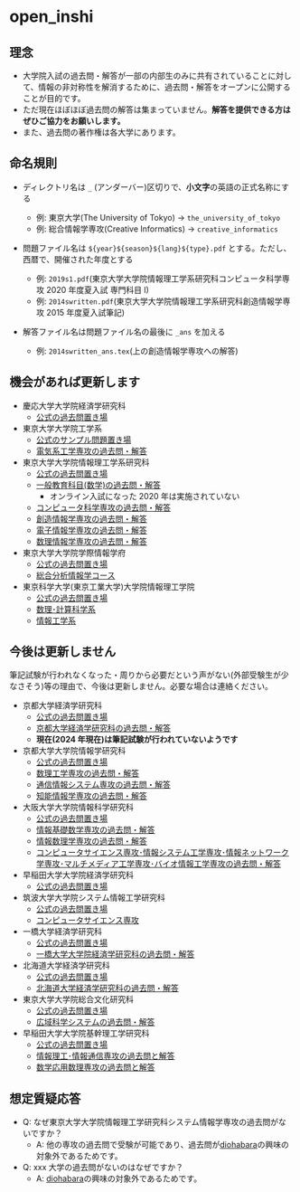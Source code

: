 # open_inshi

## 理念

- 大学院入試の過去問・解答が一部の内部生のみに共有されていることに対して、情報の非対称性を解消するために、過去問・解答をオープンに公開することが目的です。
- ただ現在ほぼほぼ過去問の解答は集まっていません。**解答を提供できる方はぜひご協力をお願いします。**
- また、過去問の著作権は各大学にあります。

## 命名規則

- ディレクトリ名は `_` (アンダーバー)区切りで、**小文字**の英語の正式名称にする

  - 例: 東京大学(The University of Tokyo) → `the_university_of_tokyo`
  - 例: 総合情報学専攻(Creative Informatics) → `creative_informatics`

- 問題ファイル名は `${year}${season}${lang}${type}.pdf` とする。ただし、西暦で、開催された年度とする

  - 例: `2019s1.pdf`(東京大学大学院情報理工学系研究科コンピュータ科学専攻 2020 年度夏入試 専門科目 I)
  - 例: `2014swritten.pdf`(東京大学大学院情報理工学系研究科創造情報学専攻 2015 年度夏入試筆記)

- 解答ファイル名は問題ファイル名の最後に `_ans` を加える
  - 例: `2014swritten_ans.tex`(上の創造情報学専攻への解答)

## 機会があれば更新します

- 慶応大学大学院経済学研究科
  - [公式の過去問置き場](https://www.keio.ac.jp/ja/grad-admissions/masters/past-exams/)
- 東京大学大学院工学系
  - [公式のサンプル問題置き場](https://www.eeis.t.u-tokyo.ac.jp/education/subject.html)
  - [電気系工学専攻の過去問・解答](./the_university_of_tokyo/graduate_school_of_engineering/eeis)
- 東京大学大学院情報理工学系研究科
  - [公式の過去問置き場](https://www.i.u-tokyo.ac.jp/edu/entra/examarchive.shtml)
  - [一般教育科目(数学)の過去問・解答](./the_university_of_tokyo/graduate_school_of_information_science_and_technology/math)
    - オンライン入試になった 2020 年は実施されていない
  - [コンピュータ科学専攻の過去問・解答](./the_university_of_tokyo/graduate_school_of_information_science_and_technology/computer_science)
  - [創造情報学専攻の過去問・解答](./the_university_of_tokyo/graduate_school_of_information_science_and_technology/creative_informatics)
  - [電子情報学専攻の過去問・解答](./the_university_of_tokyo/graduate_school_of_information_science_and_technology/information_and_communication_engineering)
  - [数理情報学専攻の過去問・解答](./the_university_of_tokyo/graduate_school_of_information_science_and_technology/mathematical_informatics)
- 東京大学大学院学際情報学府
  - [公式の過去問置き場](http://www.iii.u-tokyo.ac.jp/admissions/master-pastexams)
  - [総合分析情報学コース](./the_university_of_tokyo/graduate_school_of_interdisciplinary_information_studies/applied_computer_science_course)
- 東京科学大学(東京工業大学)大学院情報理工学院
  - [公式の過去問置き場](https://www.titech.ac.jp/graduate_school/admissions/past_exam_papers.html)
  - [数理･計算科学系](./tokyo_institute_of_technology/graduate_school_of_information_science_and_engineering/department_of_mathematical_and_computing_science)
  - [情報工学系](./tokyo_institute_of_technology/graduate_school_of_information_science_and_engineering/department_of_computer_science)

## 今後は更新しません

筆記試験が行われなくなった・周りから必要だという声がない(外部受験生が少なさそう)等の理由で、今後は更新しません。必要な場合は連絡ください。

- 京都大学経済学研究科
  - [公式の過去問置き場](https://www.econ.kyoto-u.ac.jp/top/in-kakomon/)
  - [京都大学経済学研究科の過去問・解答](./kyoto_university/graduate_school_of_economics)
  - **現在(2024 年現在)は筆記試験が行われていないようです**
- 京都大学大学院情報学研究科
  - [公式の過去問置き場](https://www.i.kyoto-u.ac.jp/admission/guide.html)
  - [数理工学専攻の過去問・解答](./kyoto_university/graduate_school_of_informatics/department_of_applied_mathematics_and_physics)
  - [通信情報システム専攻の過去問・解答](./kyoto_university/graduate_school_of_informatics/department_of_communications_and_information_engineering)
  - [知能情報学専攻の過去問・解答](./kyoto_university/graduate_school_of_informatics/department_of_intelligence_science_and_technology)
- 大阪大学大学院情報科学研究科
  - [公式の過去問置き場](https://www.ist.osaka-u.ac.jp/japanese/admission/past-exam.html)
  - [情報基礎数学専攻の過去問・解答](./osaka_university/graduate_school_of_information_science_and_technology/department_of_information_and_physical_sciences)
  - [情報数理学専攻の過去問・解答](./osaka_university/graduate_school_of_information_science_and_technology/department_of_pure_and_applied_mathematics)
  - [コンピュータサイエンス専攻･情報システム工学専攻･情報ネットワーク学専攻･マルチメディア工学専攻･バイオ情報工学専攻の過去問・解答](./osaka_university/graduate_school_of_information_science_and_technology/others)
- 早稲田大学大学院経済学研究科
  - [公式の過去問置き場](https://www.waseda.jp/inst/admission/graduate/past_test/)
- 筑波大学大学院システム情報工学研究科
  - [公式の過去問置き場](https://www.cs.tsukuba.ac.jp/admission/past-exam.html)
  - [コンピュータサイエンス専攻](./university_of_tsukuba/graduate_school_of_science_and_technology/department_of_computer_science)
- 一橋大学経済学研究科
  - [公式の過去問置き場](https://www.econ.hit-u.ac.jp/jpn/page/examinee/graduate_admissions/past_exam.html)
  - [一橋大学大学院経済学研究科の過去問・解答](./hitotsubashi_university/graduate_school_of_economics)
- 北海道大学経済学研究科
  - [公式の過去問置き場](https://www.econ.hokudai.ac.jp/e_exam/daigakuin/pqc/)
  - [北海道大学経済学研究科の過去問・解答](./hokkaido_university/graduate_school_of_economics_and_business)
- 東京大学大学院総合文化研究科
  - [公式の過去問置き場](https://system.c.u-tokyo.ac.jp/p-graduate/guide.html)
  - [広域科学システムの過去問・解答](./the_university_of_tokyo/graduate_school_of_arts_and_sciences/department_of_general_systems_studies)
- 早稲田大学大学院基幹理工学研究科
  - [公式の過去問置き場](https://www.waseda.jp/inst/admission/graduate/past_test/)
  - [情報理工･情報通信専攻の過去問と解答](./waseda_university/graduate_school_of_fundamental_science_and_engineering/department_of_communications_and_computer_engineering)
  - [数学応用数理専攻の過去問と解答](./waseda_university/graduate_school_of_fundamental_science_and_engineering/department_of_pure_and_applied_mathematics)

## 想定質疑応答

- Q: なぜ東京大学大学院情報理工学研究科システム情報学専攻の過去問がないですか？
  - A: 他の専攻の過去問で受験が可能であり、過去問が[diohabara](https://github.com/diohabara)の興味の対象外であるためです。
- Q: xxx 大学の過去問がないのはなぜですか？
  - A: [diohabara](https://github.com/diohara)の興味の対象外であるためです。

